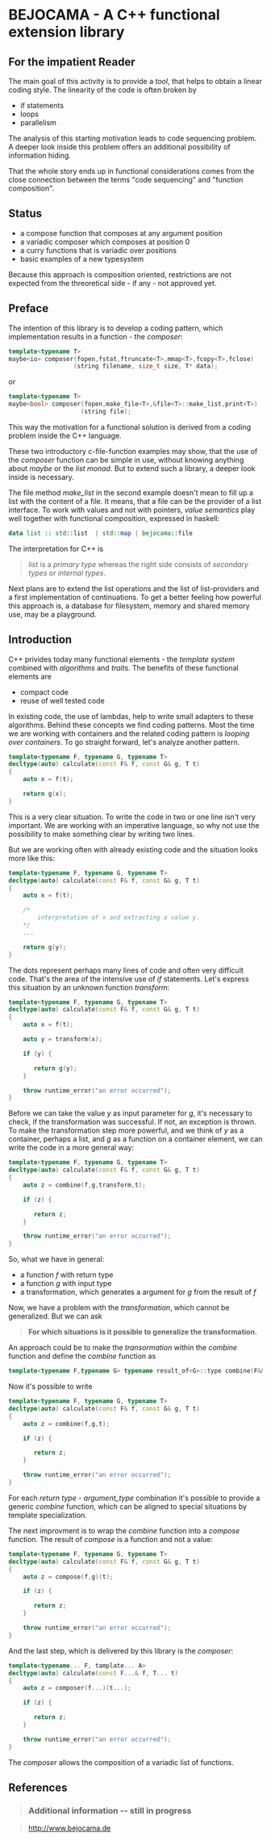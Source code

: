 BEJOCAMA - A C++ functional extension library
=============================================

For the impatient Reader
------------------------

The main goal of this activity is to provide a *tool*, that helps to
obtain a linear coding style. The linearity of the code is often
broken by

 * if statements
 * loops
 * parallelism

The analysis of this starting motivation leads to code sequencing
problem. A deeper look inside this problem offers an additional
possibility of information hiding.

That the whole story ends up in functional considerations comes from
the close connection between the terms "code sequencing" and
"function composition".


Status
------

 * a compose function that composes at any argument position
 * a variadic composer which composes at position 0
 * a curry functions that is variadic over positions
 * basic examples of a new typesystem

Because this approach is composition oriented, restrictions are
not expected from the threoretical side - if any - not approved yet.

Preface
-------

The intention of this library is to develop a coding pattern, which
implementation results in a function - the *composer*:

```cpp
template<typename T>
maybe<io> composer(fopen,fstat,ftruncate<T>,mmap<T>,fcopy<T>,fclose)
				  (string filename, size_t size, T* data);
```

or

```cpp
template<typename T>
maybe<bool> composer(fopen,make_file<T>,&file<T>::make_list,print<T>)
                    (string file);
```

This way the motivation for a functional solution is derived from a coding
problem inside the C++ language. 

These two introductory c-file-function examples may show, that the use of
the *composer* function can be simple in use, without knowing anything
about *maybe* or the *list monad*. But to extend such a library, a deeper
look inside is necessary.

The file method *make_list* in the second example doesn't mean to fill up
a list with the content of a file. It means, that a file can be the provider
of a list interface. To work with values and not with pointers,
*value semantics* play well together with functional composition, expressed
in haskell:

```haskell
data list :: std::list  | std::map | bejocama::file
```

The interpretation for C++ is

> *list* is a *primary type* whereas the right side consists of
> *secondary types* or *internal types*.

Next plans are to extend the list operations and the list of list-providers
and a first implementation of continuations. To get a better feeling how powerful
this approach is, a database for filesystem, memory and shared memory use,
may be a playground.


Introduction
------------

C++ privides today many functional elements - the *template system* combined with
*algorithms* and *traits*. The benefits of these functional elements are

  * compact code
  * reuse of well tested code

In existing code, the use of lambdas, help to write small adapters to these
algorithms. Behind these concepts we find coding patterns. Most the time we
are working with containers and the related coding pattern is
*looping over containers*. To go straight forward, let's analyze another
pattern.

```cpp
template<typename F, typename G, typename T>
decltype(auto) calculate(const F& f, const G& g, T t)
{
	auto x = f(t);

	return g(x);
}
```

This is a very clear situation. To write the code in two or one line
isn't very important. We are working with an imperative language, so why
not use the possibility to make something clear by writing two lines.

But we are working often with already existing code and the situation looks
more like this:

```cpp
template<typename F, typename G, typename T>
decltype(auto) calculate(const F& f, const G& g, T t)
{
	auto x = f(t);

	/*
		interpretation of x and extracting a value y.
	*/
	...

	return g(y);
}
```

The dots represent perhaps many lines of code and often very difficult code.
That's the area of the intensive use of *if* statements. Let's express this
situation by an unknown function *transform*:

```cpp
template<typename F, typename G, typename T>
decltype(auto) calculate(const F& f, const G& g, T t)
{
	auto x = f(t);

	auto y = transform(x);

	if (y) {

	   return g(y);
	}

	throw runtime_error("an error occurred");
}
```

Before we can take the value *y* as input parameter for *g*, it's necessary
to check, if the transformation was successful. If not, an exception is
thrown. To make the transformation step more powerful, and we think of *y*
as a container, perhaps a list, and *g* as a function on a container element,
we can write the code in a more general way:

```cpp
template<typename F, typename G, typename T>
decltype(auto) calculate(const F& f, const G& g, T t)
{
	auto z = combine(f,g,transform,t);

	if (z) {

	   return z;
	}

	throw runtime_error("an error occurred");
}
```

So, what we have in general:

  * a function *f* with return type
  * a function *g* with input type
  * a transformation, which generates a argument for *g*
    from the result of *f*

Now, we have a problem with the *transformation*, which cannot be generalized.
But we can ask

> **For which situations is it possible to generalize the transformation.**

An approach could be to make the *transormation* within the *combine* function
and define the *combine* function as

```cpp
template<typename F,typename G> typename result_of<G>::type combine(F&& f, G&& g); 
```

Now it's possible to write

```cpp
template<typename F, typename G, typename T>
decltype(auto) calculate(const F& f, const G& g, T t)
{
	auto z = combine(f,g,t);

	if (z) {

	   return z;
	}

	throw runtime_error("an error occurred");
}
```

For each *return type* - *argument_type* combination it's possible to provide a
generic *combine* function, which can be aligned to special situations by
template specialization.

The next improvment is to wrap the *combine* function into a *compose* function.
The result of *compose* is a function and not a value:

```cpp
template<typename F, typename G, typename T>
decltype(auto) calculate(const F& f, const G& g, T t)
{
	auto z = compose(f,g)(t);

	if (z) {

	   return z;
	}

	throw runtime_error("an error occurred");
}
```

And the last step, which is delivered by this library is the *composer*:

```cpp
template<typename... F, tamplate... A>
decltype(auto) calculate(const F...& f, T... t)
{
	auto z = composer(f...)(t...);

	if (z) {

	   return z;
	}

	throw runtime_error("an error occurred");
}
```
The *composer* allows the composition of a variadic list of functions.


References
----------

> ### Additional information -- still in progress ###

> <http://www.bejocama.de>
